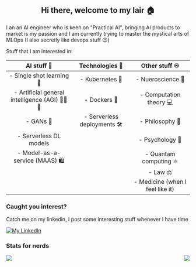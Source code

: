 <h2 align="center">Hi there, welcome to my lair 🏠</h2>

I an an AI engineer who is keen on "Practical AI", bringing AI products to market is my passion and I am currently trying to master the mystical arts of MLOps (I also secretly like devops stuff 😉)

Stuff that I am interested in:

|AI stuff 🤖                           |Technologies 🔧            |Other stuff ♾|
|:---------------------------------------------:|:----------------------------:|:------------------------------:|
|- Single shot learning  🤔                     |- Kubernetes 🐙               |- Nueroscience 🧠
|- Artificial general intelligence (AGI) 🌟🧠🌟|- Dockers 🐳                  |- Computation theory 💻
|- GANs 🥊                                      |- Serverless deployments 🛠    |- Philosophy 🗿
|- Serverless DL models                         |                               |- Psychology 📖
|- Model-as-a-service (MAAS) 🛍                 |                               |- Quantam computing ⚛
|                                               |                               |- Law ⚖
|                                               |                               |- Medicine (when I feel like it)

### Caught you interest?

Catch me on my linkedin, I post some interesting stuff whenever I have time

[![My LinkedIn](https://img.shields.io/badge/LinkedIn-0077B5?style=for-the-badge&logo=linkedin&logoColor=white)](https://www.linkedin.com/in/amr-ahmed-ai/)


### Stats for nerds

<a href="https://github.com/anuraghazra/github-readme-stats">
  <img align="right" src="https://github-readme-stats.vercel.app/api?username=Amr-devman&show_icons=true&theme=radical" />
</a>


<a href="https://github.com/anuraghazra/github-readme-stats">
  <img align="left" src="https://github-readme-stats.vercel.app/api/top-langs/?username=Amr-devman&theme=radical&compact=true" />
</a>



